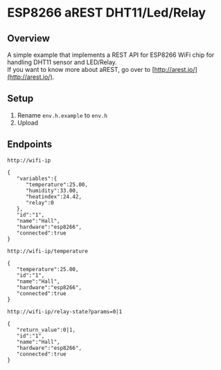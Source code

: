 <h1>ESP8266 aREST DHT11/Led/Relay</h1>

## Overview

A simple example that implements a REST API for ESP8266 WiFi chip for handling DHT11 sensor and LED/Relay.  
If you want to know more about aREST, go over to [http://arest.io/](http://arest.io/).

## Setup

1. Rename `env.h.example` to `env.h`
2. Upload

## Endpoints
`http://wifi-ip`
```
{ 
   "variables":{ 
      "temperature":25.00,
      "humidity":33.00,
      "heatindex":24.42,
      "relay":0
   },
   "id":"1",
   "name":"Hall",
   "hardware":"esp8266",
   "connected":true
}
```

`http://wifi-ip/temperature`
```
{ 
   "temperature":25.00,
   "id":"1",
   "name":"Hall",
   "hardware":"esp8266",
   "connected":true
}
```

`http://wifi-ip/relay-state?params=0|1`
```
{ 
   "return_value":0|1,
   "id":"1",
   "name":"Hall",
   "hardware":"esp8266",
   "connected":true
}
```
